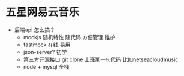 # 五星网易云音乐

- 后端api 怎么搞？
    - mockjs 
        随机特性
        随代码 方便管理 维护
    - fastmock 在线
        易用 
    - json-server?
        初学
    - 第三方开源接口
        git clone 上班第一句代码
        比如netseacloudmusic  
    - node + mysql 
        全栈    